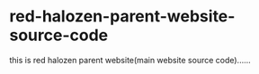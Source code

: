# red-halozen-parent-website-source-code
this is red halozen parent website(main website source code)......

